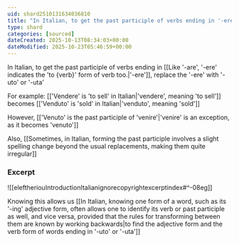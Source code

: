 ```yaml
---
uid: shard2510131634036810
title: "In Italian, to get the past participle of verbs ending in '-ere', replace the '-ere' with '-uto' or '-uta'"
type: shard
categories: [sourced]
dateCreated: 2025-10-13T08:34:03+00:00
dateModified: 2025-10-23T05:46:59+00:00
---
```

In Italian, to get the past participle of verbs ending in [[Like '-are', '-ere' indicates the 'to {verb}' form of verb too.|'-ere']], replace the '-ere' with '-uto' or '-uta'

For example: [['Vendere' is 'to sell' in Italian|'vendere', meaning 'to sell']] becomes [['Venduto' is 'sold' in Italian|'venduto', meaning 'sold']]

However, [['Venuto' is the past participle of 'venire'|'venire' is an exception, as it becomes 'venuto']]

Also, [[Sometimes, in Italian, forming the past participle involves a slight spelling change beyond the usual replacements, making them quite irregular]]


### Excerpt
![[eleftheriouIntroductionItalianignorecopyrightexcerptindex#^-08eg]]

Knowing this allows us [[In Italian, knowing one form of a word, such as its '-ing' adjective form, often allows one to identify its verb or past participle as well, and vice versa, provided that the rules for transforming between them are known by working backwards|to find the adjective form and the verb form of words ending in '-uto' or '-uta']]